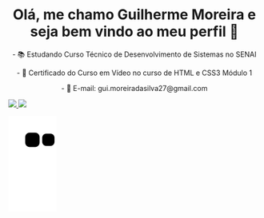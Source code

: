 
<h1 align="center">Olá, me chamo Guilherme Moreira e seja bem vindo ao meu perfil 👋</h1>
 <p align="center"> - 📚 Estudando Curso Técnico de Desenvolvimento de Sistemas no SENAI</p>
 <p align="center"> - 📜 Certificado do Curso em Vídeo no curso de HTML e CSS3 Módulo 1</p>
 <p align="center"> - 📧 E-mail: gui.moreiradasilva27@gmail.com</p>
 
  <div>
  <a href="https://github.com/remix-pc">
  <img height="140em" src="https://github-readme-stats.vercel.app/api?username=remix-pc&show_icons=true&theme=dark&include_all_commits=true&count_private=true"/>
  <img height="140em" src="https://github-readme-stats.vercel.app/api/top-langs/?username=remix-pc&layout=compact&langs_count=7&theme=dark"/>
</div>

![Snake animation](https://github.com/remix-pc/remix-pc/blob/output/github-contribution-grid-snake.svg)

